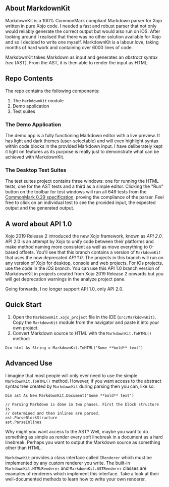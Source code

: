 ## About MarkdownKit

MarkdownKit is a 100% CommonMark compliant Markdown parser for Xojo written in pure Xojo code. I needed a fast and robust parser that not only would reliably generate the correct output but would also run on iOS. After looking around I realised that there was no other solution available for Xojo and so I decided to write one myself. MarkdownKit is a labour love, taking months of hard work and containing over 6000 lines of code.

MarkdownKit takes Markdown as input and generates an _abstract syntax tree_ (AST). From the AST, it is then able to render the input as HTML.

## Repo Contents

The repo contains the following components:

1. The `MarkdownKit` module
2. Demo application
3. Test suites

### The Demo Application

The demo app is a fully functioning Markdown editor with a live preview. It has light and dark themes (user-selectable) and will even highlight syntax within code blocks in the provided Markdown input. I have deliberately kept it light on features as its purpose is really just to demonstrate what can be achieved with MarkdownKit.

### The Desktop Test Suites

The test suites project contains three windows: one for running the HTML tests, one for the AST tests and a third as a simple editor. Clicking the "Run" button on the toolbar for test windows will run all 649 tests from the [CommonMark 0.29 specification][cm spec], proving the compliance of the parser. Feel free to click on an individual test to see the provided input, the expected output and the generated output.

## A word about API 1.0

Xojo 2019 Release 2 introduced the new Xojo framework, known as _API 2.0_. API 2.0 is an attempt by Xojo to unify code between their platforms and make method naming more consistent as well as move everything to 0-based offsets. You'll see that this branch contains a version of `MarkdownKit` that uses the now deprecated _API 1.0_. The projects in this branch will run on any version of Xojo for desktop, console and web projects. For iOs projects, use the code in the _iOS branch_. You can use this API 1.0 branch version of MarkdownKit in projects created from Xojo 2019 Release 2 onwards but you will get deprecation warnings in the analyze project pane. 

Going forwards, I no longer support API 1.0, only API 2.0. 

## Quick Start

1. Open the `MarkdownKit.xojo_project` file in the IDE (`src/MarkdownKit)`. Copy the `MarkdownKit` module from the navigator and paste it into your own project.
2. Convert Markdown source to HTML with the `MarkdownKit.ToHTML()` method:

```xojo
Dim html As String = MarkdownKit.ToHTML("Some **bold** text")
```

## Advanced Use

I imagine that most people will only ever need to use the simple `MarkdownKit.ToHTML()` method. However, if you want access to the abstract syntax tree created by `MarkdownKit` during parsing then you can, like so:

```xojo
Dim ast As New MarkdownKit.Document("Some **bold** text")

// Parsing Markdown is done in two phases. First the block structure is 
// determined and then inlines are parsed.
ast.ParseBlockStructure
ast.ParseInlines
```

Why might you want access to the AST? Well, maybe you want to do something as simple as render every soft linebreak in a document as a hard linebreak. Perhaps you want to output the Markdown source as something other than HTML.

`MarkdownKit` provides a class interface called `IRenderer` which must be implemented by any custom renderer you write. The built-in `MarkdownKit.HTMLRenderer` and `MarkdownKit.ASTRenderer` classes are examples of renderers which implement this interface. Take a look at their well-documented methods to learn how to write your own renderer.

[forums]: https://forum.xojo.com
[cm spec]: https://spec.commonmark.org/0.29/